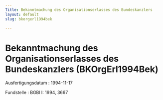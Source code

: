 ```yaml
---
Title: Bekanntmachung des Organisationserlasses des Bundeskanzlers
layout: default
slug: bkorgerl1994bek

---
```


# Bekanntmachung des Organisationserlasses des Bundeskanzlers (BKOrgErl1994Bek)

Ausfertigungsdatum
:   1994-11-17

Fundstelle
:   BGBl I: 1994, 3667

